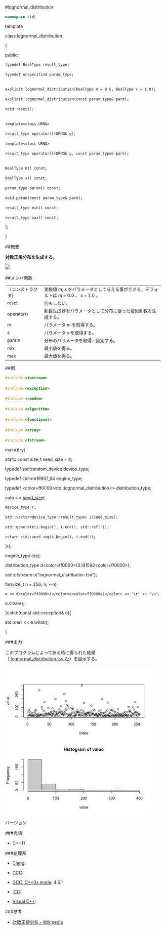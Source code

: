#lognormal_distribution
```cpp
namespace std{
```

  template<class RealType = double>

  class lognormal_distribution

  {

  public:

    typedef RealType result_type;

    typedef unspecified param_type;


    explicit lognormal_distribution(RealType m = 0.0, RealType s = 1.0);

    explicit lognormal_distribution(const param_type& parm);

    void reset();


    template<class URNG>

    result_type operator()(URNG& g);

    template<class URNG>

    result_type operator()(URNG& g, const param_type& parm);


    RealType m() const;

    RealType s() const;

    param_type param() const;

    void param(const param_type& parm);

    result_type min() const;

    result_type max() const;

};




}





##概要

<b>対数正規分布を生成する。</b>

<b>
</b>

<b>


![](https://github.com/cpprefjp/image/raw/master/reference/random/lognormal_distribution/lognormal.png)

</b>



##メンバ関数


| | |
|-----------------------------|-----------------------------------------------------------------------------------------------------------------|
|（コンストラクタ）  | 実数値 m, s をパラメータとして与える事ができる。デフォルトは m = 0.0 、 s = 1.0 。 |
| reset | 何もしない。 |
| operator() | 乱数生成器をパラメータとして分布に従った擬似乱数を生成する。 |
| m | パラメータ m を取得する。 |
| s | パラメータ s を取得する。 |
| param | 分布のパラメータを取得／設定する。 |
| mix | 最小値を得る。 |
| max | 最大値を得る。 |



##例

```cpp
#include <iostream>

#include <exception>

#include <random>

#include <algorithm>

#include <functional>

#include <array>

#include <fstream>
```

main()try{



  static const size_t seed_size = 8;

  typedef std::random_device device_type;

  typedef std::mt19937_64 engine_type;

  typedef <color=ff0000>std::lognormal_distribution<></color> distribution_type;


  auto s = [seed_size](){

    device_type r;

    std::vector<device_type::result_type> i(seed_size);

    std::generate(i.begin(), i.end(), std::ref(r));

    return std::seed_seq(i.begin(), i.end());

  }();

  engine_type e(s);


  distribution_type d<color=ff0000>(</color>3.141592<color=ff0000>)</color>;

  

  std::ofstream o("lognormal_distribution.tsv");

  for(size_t n = 256; n; --n)

    o << d<color=ff0000>(</color>e<color=ff0000>)</color> << "\t" << "\n";

  o.close();



}catch(const std::exception& e){

  std::cerr << e.what();

}





###出力

このプログラムによってある時に得られた結果（;[lognormal_distribution.tsv.7z](https://github.com/cpprefjp/image/raw/master/reference/random/lognormal_distribution/lognormal_distribution.tsv.7z)）を図示する。




<a class='disabled' imageanchor='1' href='/system/errors/NodeNotFound?suri=wuid:gx:2bd42503572e5581.md'>


</a>

![](https://github.com/cpprefjp/image/raw/master/reference/random/lognormal_distribution/lognormal_distribution.png)






バージョン


###言語


- C++11



###処理系


- [Clang](/implementation#clang.md): 

- [GCC](/implementation#gcc.md): 

- [GCC, C++0x mode](/implementation#gcc.md): 4.6.1

- [ICC](/implementation#icc.md): 

- [Visual C++](/implementation#visual_cpp.md): 


###参考


- [対数正規分布 - Wikipedia](http://ja.wikipedia.org/wiki/%E5%AF%BE%E6%95%B0%E6%AD%A3%E8%A6%8F%E5%88%86%E5%B8%83)





